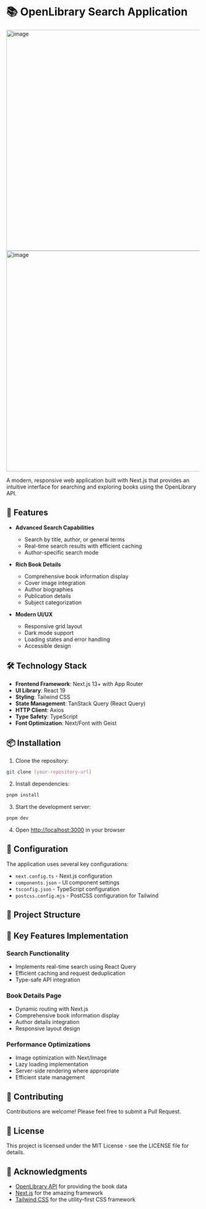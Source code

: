 # 📚 OpenLibrary Search Application

<img width="1041" height="575" alt="image" src="https://github.com/user-attachments/assets/67e8a434-114e-4280-9a62-b1970af4183e" />

<img width="1041" height="575" alt="image" src="https://oabk6vpcyt3tfpux.public.blob.vercel-storage.com/librarysearch.webp" />

A modern, responsive web application built with Next.js that provides an intuitive interface for searching and exploring books using the OpenLibrary API.

## 🚀 Features

- **Advanced Search Capabilities**
  - Search by title, author, or general terms
  - Real-time search results with efficient caching
  - Author-specific search mode

- **Rich Book Details**
  - Comprehensive book information display
  - Cover image integration
  - Author biographies
  - Publication details
  - Subject categorization

- **Modern UI/UX**
  - Responsive grid layout
  - Dark mode support
  - Loading states and error handling
  - Accessible design

## 🛠️ Technology Stack

- **Frontend Framework**: Next.js 13+ with App Router
- **UI Library**: React 19
- **Styling**: Tailwind CSS
- **State Management**: TanStack Query (React Query)
- **HTTP Client**: Axios
- **Type Safety**: TypeScript
- **Font Optimization**: Next/Font with Geist

## 📦 Installation

1. Clone the repository:
```bash
git clone [your-repository-url]
```

2. Install dependencies:
```bash
pnpm install
```

3. Start the development server:
```bash
pnpm dev
```

4. Open [http://localhost:3000](http://localhost:3000) in your browser

## 🔧 Configuration

The application uses several key configurations:

- `next.config.ts` - Next.js configuration
- `components.json` - UI component settings
- `tsconfig.json` - TypeScript configuration
- `postcss.config.mjs` - PostCSS configuration for Tailwind

## 📁 Project Structure

## 🌟 Key Features Implementation

### Search Functionality
- Implements real-time search using React Query
- Efficient caching and request deduplication
- Type-safe API integration

### Book Details Page
- Dynamic routing with Next.js
- Comprehensive book information display
- Author details integration
- Responsive layout design

### Performance Optimizations
- Image optimization with Next/Image
- Lazy loading implementation
- Server-side rendering where appropriate
- Efficient state management

## 🤝 Contributing

Contributions are welcome! Please feel free to submit a Pull Request.

## 📄 License

This project is licensed under the MIT License - see the LICENSE file for details.

## 🙏 Acknowledgments

- [OpenLibrary API](https://openlibrary.org/developers/api) for providing the book data
- [Next.js](https://nextjs.org/) for the amazing framework
- [Tailwind CSS](https://tailwindcss.com/) for the utility-first CSS framework
